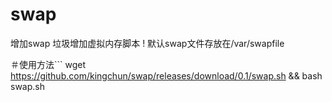 # swap
增加swap
垃圾增加虚拟内存脚本 !
默认swap文件存放在/var/swapfile

＃使用方法```
wget https://github.com/kingchun/swap/releases/download/0.1/swap.sh && bash swap.sh
```
